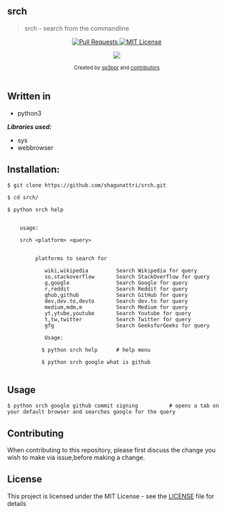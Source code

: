 ## srch

>srch - search from the commandline


<p align="center">
  <a href="https://github.com/shagunattri/pwgen/pulls">
    <img src="https://img.shields.io/badge/PRs-welcome-brightgreen.svg?longCache=true" alt="Pull Requests">
  </a>
  <a href="LICENSE">
    <img src="https://img.shields.io/badge/License-MIT-lightgrey.svg?longCache=true" alt="MIT License">
  </a>
</p>

<p align="center">
  <a href="https://twitter.com/sp3ppr" target="_blank">
    <img src="https://img.shields.io/twitter/follow/sp3ppr.svg?logo=twitter">
  </a>
</p>

<div align="center">
  <sub>Created by
  <a href="https://twitter.com/sp3ppr">sp3ppr</a> and
  <a href="https://github.com/shagunattri/pwGen/graphs/contributors">contributors</a>
</div>

<br>


## Written in
- python3


***Libraries used:***
- sys
- webbrowser


## Installation:

```console
$ git clone https://github.com/shagunattri/srch.git

$ cd srch/

$ python srch help
```

```console

    usage:
    
    srch <platform> <query>


         platforms to search for

            wiki,wikipedia         Search Wikipedia for query
            so,stackoverflow       Search StackOverflow for query
            g,google               Search Google for query
            r,reddit               Search Reddit for query
            ghub,github            Search GitHub for query
            dev,dev.to,devto       Search dev.to for query
            medium,mdm,m           Search Medium for query
            yt,ytube,youtube       Search Youtube for query
            t,tw,twitter           Search Twitter for query
            gfg                    Search GeeksforGeeks for query

            Usage:

           $ python srch help      # help menu
            
           $ python srch google what is github


```


## Usage
```console
$ python srch google github commit signing          # opens a tab on your default browser and searches google for the query
```

## Contributing

When contributing to this repository, please first discuss the change you wish to make via issue,before making a change.


## License

This project is licensed under the MIT License - see the [LICENSE](LICENSE) file for details
